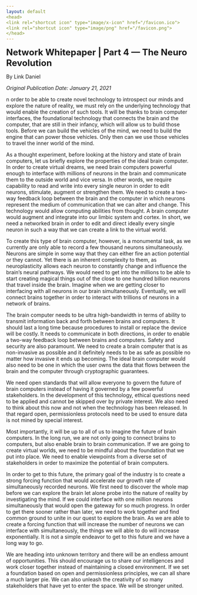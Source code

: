 ```yaml
---
layout: default
<head>
<link rel="shortcut icon" type="image/x-icon" href="/favicon.ico">
<link rel="shortcut icon" type="image/png" href="/favicon.png">
</head>
---
```


<b><font size="5">Network Whitepaper | Part 4 — The Neuro Revolution</font></b>

By Link Daniel

<i>Original Publication Date: January 21, 2021</i>

n order to be able to create novel technology to introspect our minds and explore the nature of reality, we must rely on the underlying technology that would enable the creation of such tools. It will be thanks to brain computer interfaces, the foundational technology that connects the brain and the computer, that are still in their infancy, which will allow us to build those tools. Before we can build the vehicles of the mind, we need to build the engine that can power those vehicles. Only then can we use those vehicles to travel the inner world of the mind.

As a thought experiment, before looking at the history and state of brain computers, let us briefly explore the properties of the ideal brain computer. In order to create virtual dreams, we need brain computers powerful enough to interface with millions of neurons in the brain and communicate them to the outside world and vice versa. In other words, we require capability to read and write into every single neuron in order to edit neurons, stimulate, augment or strengthen them. We need to create a two-way feedback loop between the brain and the computer in which neurons represent the medium of communication that we can alter and change. This technology would allow computing abilities from thought. A brain computer would augment and integrate into our limbic system and cortex. In short, we need a networked brain in order to edit and direct ideally every single neuron in such a way that we can create a link to the virtual world.

To create this type of brain computer, however, is a monumental task, as we currently are only able to record a few thousand neurons simultaneously. Neurons are simple in some way that they can either fire an action potential or they cannot. Yet there is an inherent complexity to them, as neuroplasticity allows each neuron to constantly change and influence the brain’s neural pathways. We would need to get into the millions to be able to start creating magical things out of the close to one hundred billion neurons that travel inside the brain. Imagine when we are getting closer to interfacing with all neurons in our brain simultaneously. Eventually, we will connect brains together in order to interact with trillions of neurons in a network of brains.

The brain computer needs to be ultra high-bandwidth in terms of ability to transmit information back and forth between brains and computers. It should last a long time because procedures to install or replace the device will be costly. It needs to communicate in both directions, in order to enable a two-way feedback loop between brains and computers. Safety and security are also paramount. We need to create a brain computer that is as non-invasive as possible and it definitely needs to be as safe as possible no matter how invasive it ends up becoming. The ideal brain computer would also need to be one in which the user owns the data that flows between the brain and the computer through cryptographic guarantees.

We need open standards that will allow everyone to govern the future of brain computers instead of having it governed by a few powerful stakeholders. In the development of this technology, ethical questions need to be applied and cannot be skipped over by private interest. We also need to think about this now and not when the technology has been released. In that regard open, permissionless protocols need to be used to ensure data is not mined by special interest.

Most importantly, it will be up to all of us to imagine the future of brain computers. In the long run, we are not only going to connect brains to computers, but also enable brain to brain communication. If we are going to create virtual worlds, we need to be mindful about the foundation that we put into place. We need to enable viewpoints from a diverse set of stakeholders in order to maximize the potential of brain computers.

In order to get to this future, the primary goal of the industry is to create a strong forcing function that would accelerate our growth rate of simultaneously recorded neurons. We first need to discover the whole map before we can explore the brain let alone probe into the nature of reality by investigating the mind. If we could interface with one million neurons simultaneously that would open the gateway for so much progress. In order to get there sooner rather than later, we need to work together and find common ground to unite in our quest to explore the brain. As we are able to create a forcing function that will increase the number of neurons we can interface with simultaneously, the things we will able to do will increase exponentially. It is not a simple endeavor to get to this future and we have a long way to go.

We are heading into unknown territory and there will be an endless amount of opportunities. This should encourage us to share our intelligences and work closer together instead of maintaining a closed environment. If we set a foundation based on open and permissionless principles, we can all share a much larger pie. We can also unleash the creativity of so many stakeholders that have yet to enter the space. We will be stronger united.




